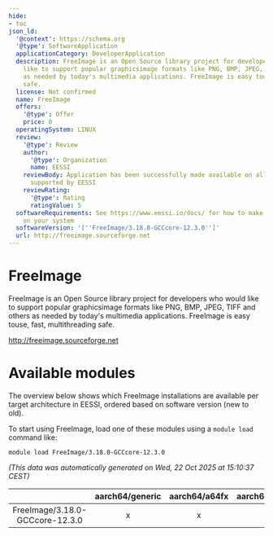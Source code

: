 ```yaml
---
hide:
- toc
json_ld:
  '@context': https://schema.org
  '@type': SoftwareApplication
  applicationCategory: DeveloperApplication
  description: FreeImage is an Open Source library project for developers who would
    like to support popular graphicsimage formats like PNG, BMP, JPEG, TIFF and others
    as needed by today's multimedia applications. FreeImage is easy touse, fast, multithreading
    safe.
  license: Not confirmed
  name: FreeImage
  offers:
    '@type': Offer
    price: 0
  operatingSystem: LINUX
  review:
    '@type': Review
    author:
      '@type': Organization
      name: EESSI
    reviewBody: Application has been successfully made available on all architectures
      supported by EESSI
    reviewRating:
      '@type': Rating
      ratingValue: 5
  softwareRequirements: See https://www.eessi.io/docs/ for how to make EESSI available
    on your system
  softwareVersion: '[''FreeImage/3.18.0-GCCcore-12.3.0'']'
  url: http://freeimage.sourceforge.net
---
```


FreeImage
=========


FreeImage is an Open Source library project for developers who would like to support popular graphicsimage formats like PNG, BMP, JPEG, TIFF and others as needed by today's multimedia applications. FreeImage is easy touse, fast, multithreading safe.

http://freeimage.sourceforge.net
# Available modules


The overview below shows which FreeImage installations are available per target architecture in EESSI, ordered based on software version (new to old).

To start using FreeImage, load one of these modules using a `module load` command like:

```shell
module load FreeImage/3.18.0-GCCcore-12.3.0
```

*(This data was automatically generated on Wed, 22 Oct 2025 at 15:10:37 CEST)*

| |aarch64/generic|aarch64/a64fx|aarch64/neoverse_n1|aarch64/neoverse_v1|aarch64/nvidia/grace|x86_64/generic|x86_64/amd/zen2|x86_64/amd/zen3|x86_64/amd/zen4|x86_64/intel/cascadelake|x86_64/intel/haswell|x86_64/intel/icelake|x86_64/intel/sapphirerapids|x86_64/intel/skylake_avx512|
| :---: | :---: | :---: | :---: | :---: | :---: | :---: | :---: | :---: | :---: | :---: | :---: | :---: | :---: | :---: |
|FreeImage/3.18.0-GCCcore-12.3.0|x|x|x|x|x|x|x|x|x|x|x|x|x|x|
